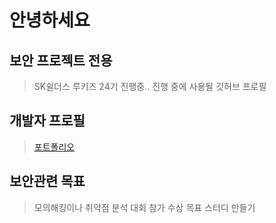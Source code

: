 # 안녕하세요

## 보안 프로젝트 전용
> SK쉴더스 루키즈 24기 진행중..
> 진행 중에 사용될 깃허브 프로필

## 개발자 프로필
> [포트폴리오](https://github.com/Chisoomin/Chisoomin.github.io/portfolio.html)

## 보안관련 목표
> 모의해킹이나 취약점 분석 대회 참가
> 수상 목표 스터디 만들기
